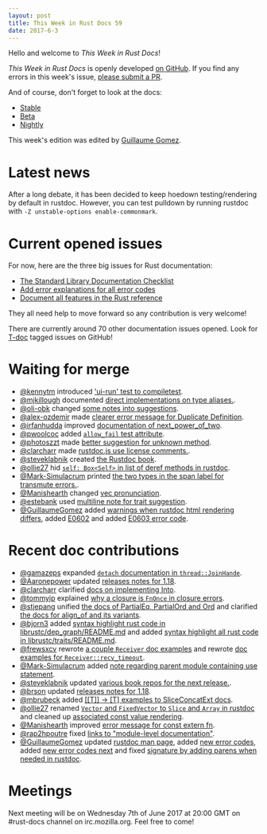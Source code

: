 ```yaml
---
layout: post
title: This Week in Rust Docs 59
date: 2017-6-3
---
```


Hello and welcome to *This Week in Rust Docs*!

*This Week in Rust Docs* is openly developed [on GitHub](https://github.com/GuillaumeGomez/this-week-in-rust-docs).
If you find any errors in this week's issue, [please submit a PR](https://github.com/GuillaumeGomez/this-week-in-rust-docs/pulls).

And of course, don't forget to look at the docs:

* [Stable](https://doc.rust-lang.org/)
* [Beta](https://doc.rust-lang.org/beta/)
* [Nightly](https://doc.rust-lang.org/nightly/)

This week's edition was edited by [Guillaume Gomez](https://github.com/GuillaumeGomez).

# Latest news

After a long debate, it has been decided to keep hoedown testing/rendering by default in rustdoc. However, you can test pulldown by running rustdoc with `-Z unstable-options enable-commonmark`.

# Current opened issues

For now, here are the three big issues for Rust documentation:

* [The Standard Library Documentation Checklist](https://github.com/rust-lang/rust/issues/29329)
* [Add error explanations for all error codes](https://github.com/rust-lang/rust/issues/32777)
* [Document all features in the Rust reference](https://github.com/rust-lang-nursery/reference/issues/9)

They all need help to move forward so any contribution is very welcome!

There are currently around 70 other documentation issues opened. Look for [T-doc](https://github.com/rust-lang/rust/labels/T-doc) tagged issues on GitHub!

# Waiting for merge

* [@kennytm](https://github.com/kennytm) introduced ['ui-run' test to compiletest](https://github.com/rust-lang/rust/pull/41968).
* [@mjkillough](https://github.com/mjkillough) documented [direct implementations on type aliases.](https://github.com/rust-lang/rust/pull/42027).
* [@oli-obk](https://github.com/oli-obk) changed [some notes into suggestions](https://github.com/rust-lang/rust/pull/42033).
* [@alex-ozdemir](https://github.com/alex-ozdemir) made [clearer error message for Duplicate Definition](https://github.com/rust-lang/rust/pull/42076).
* [@irfanhudda](https://github.com/irfanhudda) improved [documentation of next_power_of_two](https://github.com/rust-lang/rust/pull/40706).
* [@pwoolcoc](https://github.com/pwoolcoc) added [`allow_fail` test attribute](https://github.com/rust-lang/rust/pull/42219).
* [@photoszzt](https://github.com/photoszzt) made [better suggestion for unknown method](https://github.com/rust-lang/rust/pull/42391).
* [@clarcharr](https://github.com/clarcharr) made [rustdoc.js use license comments.](https://github.com/rust-lang/rust/pull/42307).
* [@steveklabnik](https://github.com/steveklabnik) created [the Rustdoc book](https://github.com/rust-lang/rust/pull/42378).
* [@ollie27](https://github.com/ollie27) hid [`self: Box<Self>` in list of deref methods in rustdoc](https://github.com/rust-lang/rust/pull/42394).
* [@Mark-Simulacrum](https://github.com/Mark-Simulacrum) printed [the two types in the span label for transmute errors.](https://github.com/rust-lang/rust/pull/42304).
* [@Manishearth](https://github.com/Manishearth) changed [vec<T> pronunciation](https://github.com/rust-lang/rust/pull/42385).
* [@estebank](https://github.com/estebank) used [multiline note for trait suggestion](https://github.com/rust-lang/rust/pull/42383).
* [@GuillaumeGomez](https://github.com/GuillaumeGomez) added [warnings when rustdoc html rendering differs](https://github.com/rust-lang/rust/pull/41991), added [E0602](https://github.com/rust-lang/rust/pull/42361) and added [E0603 error code](https://github.com/rust-lang/rust/pull/42387).

# Recent doc contributions

* [@gamazeps](https://github.com/gamazeps) expanded [`detach` documentation in `thread::JoinHande`](https://github.com/rust-lang/rust/pull/41981).
* [@Aaronepower](https://github.com/Aaronepower) updated [releases notes for 1.18](https://github.com/rust-lang/rust/pull/41953).
* [@clarcharr](https://github.com/clarcharr) clarified [docs on implementing Into](https://github.com/rust-lang/rust/pull/42126).
* [@tommyip](https://github.com/tommyip) explained [why a closure is `FnOnce` in closure errors](https://github.com/rust-lang/rust/pull/42196).
* [@stjepang](https://github.com/stjepang) unified [the docs of PartialEq, PartialOrd and Ord](https://github.com/rust-lang/rust/pull/42260) and clarified [the docs for align_of and its variants](https://github.com/rust-lang/rust/pull/42252).
* [@bjorn3](https://github.com/bjorn3) added [syntax highlight rust code in librustc/dep_graph/README.md](https://github.com/rust-lang/rust/pull/42355) and added [syntax highlight all rust code in librustc/traits/README.md](https://github.com/rust-lang/rust/pull/42311).
* [@frewsxcv](https://github.com/frewsxcv) rewrote [a couple `Receiver` doc examples](https://github.com/rust-lang/rust/pull/42372) and rewrote [doc examples for `Receiver::recv_timeout`](https://github.com/rust-lang/rust/pull/42347).
* [@Mark-Simulacrum](https://github.com/Mark-Simulacrum) added [note regarding parent module containing use statement](https://github.com/rust-lang/rust/pull/42283).
* [@steveklabnik](https://github.com/steveklabnik) updated [various book repos for the next release.](https://github.com/rust-lang/rust/pull/42353).
* [@brson](https://github.com/brson) updated [releases notes for 1.18](https://github.com/rust-lang/rust/pull/42338).
* [@mbrubeck](https://github.com/mbrubeck) added [[[T]] -> [T] examples to SliceConcatExt docs](https://github.com/rust-lang/rust/pull/42370).
* [@ollie27](https://github.com/ollie27) renamed [`Vector` and `FixedVector` to `Slice` and `Array` in rustdoc](https://github.com/rust-lang/rust/pull/42360) and cleaned up [associated const value rendering](https://github.com/rust-lang/rust/pull/42286).
* [@Manishearth](https://github.com/Manishearth) improved [error message for const extern fn](https://github.com/rust-lang/rust/pull/42319).
* [@rap2hpoutre](https://github.com/rap2hpoutre) fixed [links to "module-level documentation"](https://github.com/rust-lang/rust/pull/42329).
* [@GuillaumeGomez](https://github.com/GuillaumeGomez) updated [rustdoc man page](https://github.com/rust-lang/rust/pull/42180), added [new error codes](https://github.com/rust-lang/rust/pull/42264), added [new error codes next](https://github.com/rust-lang/rust/pull/42302) and fixed [signature by adding parens when needed in rustdoc](https://github.com/rust-lang/rust/pull/42318).

# Meetings

Next meeting will be on Wednesday 7th of June 2017 at 20:00 GMT on #rust-docs channel on irc.mozilla.org. Feel free to come!
